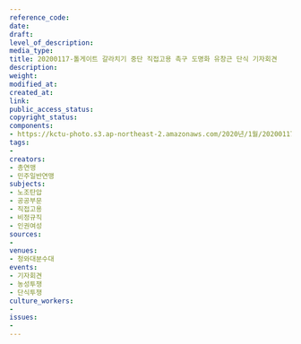 ```yaml
---
reference_code: 
date: 
draft: 
level_of_description: 
media_type: 
title: 20200117-톨게이트 갈라치기 중단 직접고용 촉구 도명화 유창근 단식 기자회견
description: 
weight: 
modified_at: 
created_at: 
link: 
public_access_status: 
copyright_status: 
components:
- https://kctu-photo.s3.ap-northeast-2.amazonaws.com/2020년/1월/20200117-톨게이트+갈라치기+중단+직접고용+촉구+도명화+유창근+단식+기자회견/E5D_0066.jpg
tags:
- 
creators:
- 총연맹
- 민주일반연맹
subjects:
- 노조탄압
- 공공부문
- 직접고용
- 비정규직
- 인권여성
sources:
- 
venues:
- 청와대분수대
events:
- 기자회견
- 농성투쟁
- 단식투쟁
culture_workers:
- 
issues:
- 
---
```

